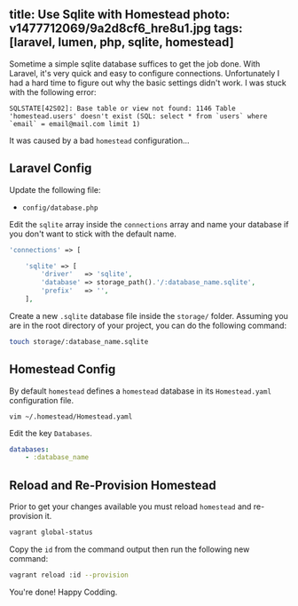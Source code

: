 title: Use Sqlite with Homestead
photo: v1477712069/9a2d8cf6_hre8u1.jpg
tags: [laravel, lumen, php, sqlite, homestead]
---
Sometime a simple sqlite database suffices to get the job done.
With Laravel, it's very quick and easy to configure connections.
Unfortunately I had a hard time to figure out why the basic settings didn't
work. I was stuck with the following error:

```
SQLSTATE[42S02]: Base table or view not found: 1146 Table 'homestead.users' doesn't exist (SQL: select * from `users` where `email` = email@mail.com limit 1)
```

It was caused by a bad `homestead` configuration...

## Laravel Config

Update the following file:

* `config/database.php`

Edit the `sqlite` array inside the `connections` array and name your database
if you don't want to stick with the default name.

```php
'connections' => [

    'sqlite' => [
        'driver'   => 'sqlite',
        'database' => storage_path().'/:database_name.sqlite',
        'prefix'   => '',
    ],
```

Create a new `.sqlite` database file inside the `storage/` folder.
Assuming you are in the root directory of your project, you can do the
following command:

```bash
touch storage/:database_name.sqlite
```

## Homestead Config

By default `homestead` defines a `homestead` database in its `Homestead.yaml`
configuration file.

```vim
vim ~/.homestead/Homestead.yaml
```

Edit the key `Databases`.

```yaml
databases:
    - :database_name 
```

## Reload and Re-Provision Homestead

Prior to get your changes available you must reload `homestead` and
re-provision it.

```bash
vagrant global-status
```

Copy the `id` from the command output then run the following new command:

```bash
vagrant reload :id --provision
```

You're done! Happy Codding.
